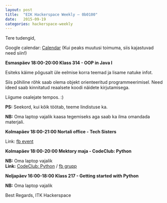 ```yaml
---
layout: post
title:  "EIK Hackerspace Weekly – 0b0100"
date:   2015-09-19
categories: hackerspace-weekly
---
```


Tere tudengid,

Google calendar: [Calendar](https://www.google.com/calendar/embed?src=c28hbeqbtg3ri59eebm6fp3bto%40group.calendar.google.com&ctz=Europe/Tallinn) (Kui peaks muutusi toimuma, siis kajastuvad need siin!)

**Esmaspäev 18:00-20:00 Klass 314 - OOP in Java I**

Esiteks käime põgusalt üle eelmise korra teemad ja lisame natuke infot.

Siis põhiline rõhk saab olema objekt orienteeritud programmeerimisel. Need ideed saab kinnitatud reaalsete koodi näidete kirjutamisega.

Liigume osalejate tempos. :)

**PS:** Seekord, kui kõik töötab, teeme lindistuse ka.

**NB:** Oma laptop vajalik kaasa tegemiseks aga saab ka ilma omandada materjali. 

**Kolmapäev 18:00-21:00 Nortali office - Tech Sisters**

Link: [fb event](https://www.facebook.com/events/1666665986882837/)


**Kolmapäev 18:00-20:00 Mektory maja - CodeClub: Python**

**NB:** Oma laptop vajalik<br>
**Link:** [CodeClub: Python](http://www.ttu.ee/projects/mektory-eng/events-2/introductory-interdisciplinary-courses/) / [fb grupp](https://www.facebook.com/groups/518152608341532/)

**Neljapäev 16:00-18:00 Klass 217 - Getting started with Python**

**NB:** Oma laptop vajalik 

Best Regards,
ITK Hackerspace
